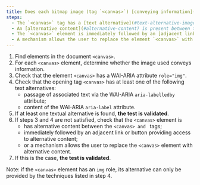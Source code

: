 ```yaml
---
title: Does each bitmap image (tag `<canvas>`) [conveying information](#image-conveying-information) meet one of these conditions?
steps:
  - The `<canvas>` tag has a [text alternative](#text-alternative-image) and a `role="img"` attribute;
  - An [alternative content](#alternative-content) is present between the ``<canvas> and ``</canvas> tags;
  - The `<canvas>` element is immediately followed by an [adjacent link or button](#adjacent-link-or-button) giving access to [alternative content](#alternative-content);
  - A mechanism allows the user to replace the element `<canvas>` with [alternative content](#alternative-content).
---
```


1. Find elements in the document `<canvas>`.
2. For each `<canvas>` element, determine whether the image used conveys information.
3. Check that the element `<canvas>` has a WAI-ARIA attribute `role="img"`.
4. Check that the opening tag `<canvas>` has at least one of the following text alternatives:
   - passage of associated text via the WAI-ARIA `aria-labelledby` attribute;
   - content of the WAI-ARIA `aria-label` attribute.
5. If at least one textual alternative is found, **the test is validated**.
6. If steps 3 and 4 are not satisfied, check that the `<canvas>` element is
   - has alternative content between the ``<canvas> and ``</canvas> tags;
   - immediately followed by an adjacent link or button providing access to alternative content;
   - or a mechanism allows the user to replace the `<canvas>` element with alternative content.
7. If this is the case, **the test is validated**.

Note: if the `<canvas>` element has an `img` role, its alternative can only be provided by the techniques listed in step 4.
